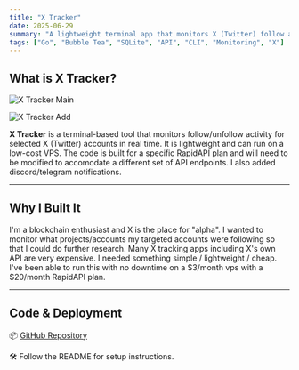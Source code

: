 ```yaml
---
title: "X Tracker"
date: 2025-06-29
summary: "A lightweight terminal app that monitors X (Twitter) follow activity in real time and sends alerts via Discord or Telegram."
tags: ["Go", "Bubble Tea", "SQLite", "API", "CLI", "Monitoring", "X"]
---
```


<!-- Project content will go here -->

## What is X Tracker?
![X Tracker Main](/images/projects/x-tracker-screenshot-main.png)

![X Tracker Add](/images/projects/x-tracker-screenshot-add.png)

**X Tracker** is a terminal-based tool that monitors follow/unfollow activity for selected X (Twitter) accounts in real time. It is lightweight and can run on a low-cost VPS.  The code is built for a specific RapidAPI plan and will need to be modified to accomodate a different set of API endpoints.  I also added discord/telegram notifications. 

---

## Why I Built It

I'm a blockchain enthusiast and X is the place for "alpha".  I wanted to monitor what projects/accounts my targeted accounts were following so that I could do further research.  Many X tracking apps including X's own API are very expensive.  I needed something simple / lightweight / cheap.  I've been able to run this with no downtime on a $3/month vps with a $20/month RapidAPI plan.  

---

## Code & Deployment

📦 [GitHub Repository](https://github.com/dmittakarin8/x-tracker)

🛠️ Follow the README for setup instructions.


